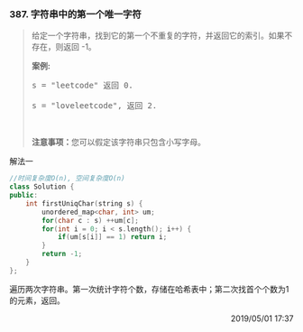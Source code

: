 ### 387. 字符串中的第一个唯一字符
> <div class="content__2ebE"><p>给定一个字符串，找到它的第一个不重复的字符，并返回它的索引。如果不存在，则返回
> -1。</p>
> 
> <p><strong>案例:</strong></p>
> 
> <pre>s = "leetcode" 返回 0.
> 
> s = "loveleetcode", 返回 2. </pre>
> 
> <p>&nbsp;</p>
> 
> <p><strong>注意事项：</strong>您可以假定该字符串只包含小写字母。</p> </div>

解法一
```cpp
//时间复杂度O(n), 空间复杂度O(n)
class Solution {
public:
    int firstUniqChar(string s) {
        unordered_map<char, int> um;
        for(char c : s) ++um[c];
        for(int i = 0; i < s.length(); i++) {
            if(um[s[i]] == 1) return i;
        }
        return -1;
    }
};
```

遍历两次字符串。第一次统计字符个数，存储在哈希表中；第二次找首个个数为1的元素，返回。

<div style="text-align: right">2019/05/01 17:37  </div>
